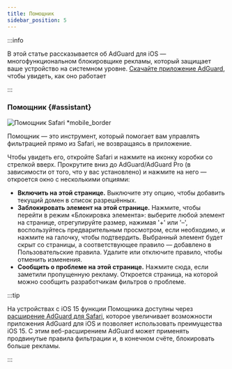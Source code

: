 ```yaml
---
title: Помощник
sidebar_position: 5
---
```


:::info

В этой статье рассказывается об AdGuard для iOS — многофункциональном блокировщике рекламы, который защищает ваше устройство на системном уровне. [Скачайте приложение AdGuard](https://agrd.io/download-kb-adblock), чтобы увидеть, как оно работает

:::

### Помощник {#assistant}

![Помощник Safari \*mobile_border](https://cdn.adtidy.org/public/Adguard/kb/iOS/features/assistant_ru.jpeg)

Помощник — это инструмент, который помогает вам управлять фильтрацией прямо из Safari, не возвращаясь в приложение.

Чтобы увидеть его, откройте Safari и нажмите на иконку коробки со стрелкой вверх. Прокрутите вниз до AdGuard/AdGuard Pro (в зависимости от того, что у вас установлено) и нажмите на него — откроется окно с несколькими опциями:

- **Включить на этой странице.** Выключите эту опцию, чтобы добавить текущий домен в список разрешённых.
- **Заблокировать элемент на этой странице.** Нажмите, чтобы перейти в режим «Блокировка элемента»: выберите любой элемент на странице, отрегулируйте размер, нажимая '+' или '–', воспользуйтесь предварительным просмотром, если необходимо, и нажмите на галочку, чтобы подтвердить. Выбранный элемент будет скрыт со страницы, а соответствующее правило — добавлено в Пользовательские правила. Удалите или отключите правило, чтобы отменить изменения.
- **Сообщить о проблеме на этой странице.**  Нажмите сюда, если заметили пропущенную рекламу. Откроется страница, на которой можно сообщить разработчикам фильтров о проблеме.

:::tip

На устройствах с iOS 15 функции Помощника доступны через [расширение AdGuard для Safari](/adguard-for-ios/web-extension), которое увеличивает возможности приложения AdGuard для iOS и позволяет использовать преимущества iOS 15. С этим веб-расширением AdGuard может применять продвинутые правила фильтрации и, в конечном счёте, блокировать больше рекламы.

:::
